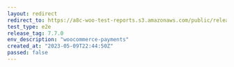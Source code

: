 ```yaml
---
layout: redirect
redirect_to: https://a8c-woo-test-reports.s3.amazonaws.com/public/release/7.7.0/woocommerce-payments/e2e/index.html
test_type: e2e
release_tag: 7.7.0
env_description: "woocommerce-payments"
created_at: "2023-05-09T22:44:50Z"
passed: false
---
```

